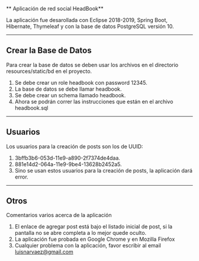 ** Aplicación de red social HeadBook**

La aplicación fue desarollada con Eclipse 2018-2019, Spring Boot, Hibernate, Thymeleaf y con la base de datos PostgreSQL versión 10.

---

## Crear la Base de Datos

Para crear la base de datos se deben usar los archivos en el directorio resources/static/bd en el proyecto.

1. Se debe crear un role headbook con password 12345.
2. La base de datos se debe llamar headbook.
3. Se debe crear un schema llamado headbook.
4. Ahora se podrán correr las instrucciones que están en el archivo headbook.sql 

---

## Usuarios

Los usuarios para la creación de posts son los de UUID:

1. 3bffb3b6-053d-11e9-a890-2f7374de4daa.
2. 881e14d2-064a-11e9-9be4-13628b2452a5.
3. Sino se usan estos usuarios para la creación de posts, la aplicación dará error.

---

## Otros

Comentarios varios acerca de la aplicación

1. El enlace de agregar post está bajo el listado inicial de post, si la pantalla no se abre completa a lo mejor quede oculto.
2. La aplicación fue probada en Google Chrome y en Mozilla Firefox
3. Cualquier problema con la aplicación, favor escribir al email luisnarvaez@gmail.com